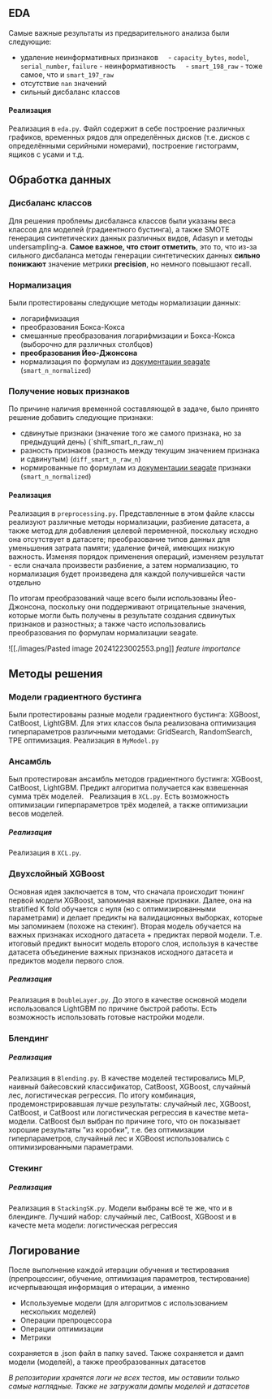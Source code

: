 ## EDA

Самые важные результаты из предварительного анализа были следующие:
- удаление неинформативных признаков
    - `capacity_bytes`, `model`, `serial_number`, `failure` - неинформативность
    - `smart_198_raw` - тоже самое, что и `smart_197_raw`
- отсутствие `nan` значений
- сильный дисбаланс классов
#### Реализация
Реализация в `eda.py`. Файл содержит в себе построение различных графиков, временных рядов для определённых дисков (т.е. дисков с определёнными серийными номерами), построение гистограмм, ящиков с усами и т.д.
## Обработка данных
### Дисбаланс классов
Для решения проблемы дисбаланса классов были указаны веса классов для моделей (градиентного бустинга), а также SMOTE генерация синтетических данных различных видов, Adasyn и методы undersampling-а. 
**Самое важное, что стоит отметить**, это то, что из-за сильного дисбаланса методы генерации синтетических данных **сильно понижают** значение метрики **precision**, но немного повышают recall.
### Нормализация
Были протестированы следующие методы нормализации данных:
- логарифмизация
- преобразования Бокса-Кокса
- смешанные преобразования логарифмизации и Бокса-Кокса (выборочно для различных столбцов)
- **преобразования Йео-Джонсона**
- нормализация по формулам из [документации seagate](https://t1.daumcdn.net/brunch/service/user/axm/file/zRYOdwPu3OMoKYmBOby1fEEQEbU.pdf#page=7.10) (`smart_n_normalized`)

### Получение новых признаков
По причине наличия временной составляющей в задаче, было принято решение добавить следующие признаки:
- сдвинутые признаки (значение того же самого признака, но за предыдущий день) (`shift_smart_n_raw_n)
- разность признаков (разность между текущим значением признака и сдвинутым) (`diff_smart_n_raw_n`)
- нормированные по формулам из [документации seagate](https://t1.daumcdn.net/brunch/service/user/axm/file/zRYOdwPu3OMoKYmBOby1fEEQEbU.pdf#page=7.10) признаки (`smart_n_normalized`)
#### Реализация
Реализация в `preprocessing.py`. Представленные в этом файле классы реализуют различные методы нормализации, разбиение датасета, а также метод для добавления целевой переменной, поскольку исходно она отсутствует в датасете; преобразование типов данных для уменьшения затрата памяти; удаление фичей, имеющих низкую важность. Изменяя порядок применения операций, изменяем результат - если сначала произвести разбиение, а затем нормализацию, то нормализация будет произведена для каждой получившейся части отдельно

По итогам преобразований чаще всего были использованы Йео-Джонсона, поскольку они поддерживают отрицательные значения, которые могли быть получены в результате создания сдвинутых признаков и разностных; а также часто использовались преобразования по формулам нормализации seagate. 

![[./images/Pasted image 20241223002553.png]]
*feature importance*


## Методы решения
### Модели градиентного бустинга
Были протестированы разные модели градиентного бустинга: XGBoost, CatBoost, LightGBM.
Для этих классов была реализована оптимизация гиперпараметров различными методами: GridSearch, RandomSearch, TPE оптимизация.
Реализация в `MyModel.py`

### Ансамбль
Был протестирован ансамбль методов градиентного бустинга: XGBoost, CatBoost, LightGBM. Предикт алгоритма получается как взвешенная сумма трёх моделей.  
Реализация в `XCL.py`. Есть возможность оптимизации гиперпараметров трёх моделей, а также оптимизации весов моделей.
##### Реализация
Реализация в `XCL.py`. 
### Двухслойный XGBoost
Основная идея заключается в том, что сначала происходит тюнинг первой модели XGBoost, запоминая важные признаки. Далее, она на stratified K fold обучается с нуля (но с оптимизированными параметрами) и делает предикты на валидационных выборках, которые мы запоминаем (похоже на стекинг). Вторая модель обучается на важных признаках исходного датасета + предиктах первой модели. Т.е. итоговый предикт выносит модель второго слоя, используя в качестве датасета объединение важных признаков исходного датасета и предиктов модели первого слоя.
##### Реализация
Реализация в `DoubleLayer.py`. До этого в качестве основной модели использовался LightGBM по причине быстрой работы. Есть возможность использовать готовые настройки модели.
### Блендинг
##### Реализация
Реализация в `Blending.py`. В качестве моделей тестировались MLP, наивный байесовский классификатор, CatBoost, XGBoost, случайный лес, логистическая регрессия. По итогу комбинация, продемонстрировавшая лучше результаты: случайный лес, XGBoost, CatBoost, и CatBoost или логистическая регрессия  в качестве мета-модели. CatBoost был выбран по причине того, что он показывает хорошие результаты "из коробки", т.е. без оптимизации гиперпараметров, случайный лес и XGBoost использовались с оптимизированными параметрами.
### Стекинг
##### Реализация
Реализация в `StackingSK.py`. Модели выбраны всё те же, что и в блендинге. Лучший набор: случайный лес, CatBoost, XGBoost и в качесте мета модели: логистическая регрессия
## Логирование
После выполнение каждой итерации обучения и тестирования (препроцессинг, обучение, оптимизация параметров, тестирование) исчерпывающая информация о итерации, а именно
* Используемые модели (для алгоритмов с использованием нескольких моделей)
* Операции препроцессора
* Операции оптимизации
* Метрики

сохраняется в .json файл в папку saved. Также сохраняется и дамп модели (моделей), а также преобразованных датасетов 

*В репозитории хранятся логи не всех тестов, мы оставили только самые наглядные. Также не загружали дампы моделей и датасетов*
